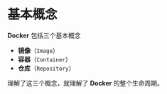# 基本概念

**Docker** 包括三个基本概念
* **镜像**（`Image`）
* **容器**（`Container`）
* **仓库**（`Repository`）

理解了这三个概念，就理解了 **Docker** 的整个生命周期。
